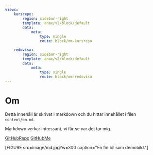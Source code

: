 ```yaml
---
views:
    kursrepo:
        region: sidebar-right
        template: anax/v2/block/default
        data:
            meta: 
                type: single
                route: block/om-kursrepo

    redovisa:
        region: sidebar-right
        template: anax/v2/block/default
        data:
            meta: 
                type: single
                route: block/om-redovisa
---
```

Om
=========================

Detta innehåll är skrivet i markdown och du hittar innehållet i filen `content/om.md`.

Markdown verkar intressant, vi får se var det tar mig. 

[GitHubRepo](https://github.com/frbr18)
[GitHubMe](https://github.com/frbr18/design-redovisa-frbr18)

[FIGURE src=image/md.jpg?w=300 caption="En fin bil som demobild."]
